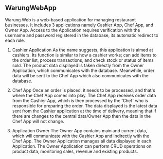 
## WarungWebApp
Warung Web is a web-based application for managing restaurant businesses. It includes 3 applications namely Cashier App, Chef App, and Owner App. Access to the Application requires verification with the username and password registered in the database, its automatic redirect to each role.

1. Cashier Application
As the name suggests, this application is aimed at cashiers. Its function is similar to how a cashier works; can add items to the order list, process transactions, and check stock or status of items sold. The product data displayed is taken directly from the Owner Application, which communicates with the database. Meanwhile, order data will be sent to the Chef App which also communicates with the database.

2. Chef App
Once an order is placed, it needs to be processed, and that's where the Chef App comes into play. The Chef App receives order data from the Cashier App, which is then processed by the 'Chef' who is responsible for preparing the order. The data displayed is the latest data sent from the Cashier application at the time of delivery, meaning that if there are changes to the central data/Owner App then the data in the Chef App will not change.

3. Application Owner
The Owner App contains main and current data, which will communicate with the Cashier App and indirectly with the Chef App. The Owner Application manages all data displayed in each Application. The Owner Application can perform CRUD operations on product data, monitoring sales, revenue and existing products.
